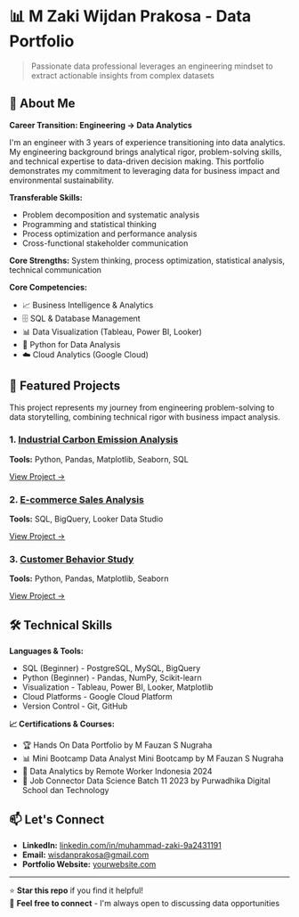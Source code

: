 # 📊 M Zaki Wijdan Prakosa - Data Portfolio

> Passionate data professional leverages an engineering mindset to extract actionable insights from complex datasets 

## 👋 About Me

**Career Transition: Engineering → Data Analytics**

I'm an engineer with 3 years of experience transitioning into data analytics. My engineering background brings analytical rigor, problem-solving skills, and technical expertise to data-driven decision making. This portfolio demonstrates my commitment to leveraging data for business impact and environmental sustainability.

**Transferable Skills:** 
- Problem decomposition and systematic analysis
- Programming and statistical thinking
- Process optimization and performance analysis
- Cross-functional stakeholder communication

**Core Strengths:** System thinking, process optimization, statistical analysis, technical communication

**Core Competencies:**
- 📈 Business Intelligence & Analytics
- 🗄️ SQL & Database Management  
- 📊 Data Visualization (Tableau, Power BI, Looker)
- 🐍 Python for Data Analysis
- ☁️ Cloud Analytics (Google Cloud)

## 🚀 Featured Projects
This project represents my journey from engineering problem-solving to data storytelling, combining technical rigor with business impact analysis.

### 1. [Industrial Carbon Emission Analysis](./projects/01-Industrial-Carbon-Emission-Analysis)
**Tools:** Python, Pandas, Matplotlib, Seaborn, SQL  

[View Project →](./projects/01-Industrial-Carbon-Emission-Analysis)

### 2. [E-commerce Sales Analysis](./projects/02-retail-sales-analysis)
**Tools:** SQL, BigQuery, Looker Data Studio  

[View Project →](./projects/02-retail-sales-analysis)

### 3. [Customer Behavior Study](./projects/03-customer-behavior-study)
**Tools:** Python, Pandas, Matplotlib, Seaborn  

[View Project →](./projects/03-customer-behavior-study)


## 🛠️ Technical Skills

**Languages & Tools:**
- SQL (Beginner) - PostgreSQL, MySQL, BigQuery
- Python (Beginner) - Pandas, NumPy, Scikit-learn
- Visualization - Tableau, Power BI, Looker, Matplotlib
- Cloud Platforms - Google Cloud Platform
- Version Control - Git, GitHub

**📈 Certifications & Courses:**
- 🏆 Hands On Data Portfolio by M Fauzan S Nugraha
- 📊 Mini Bootcamp Data Analyst Mini Bootcamp by M Fauzan S Nugraha
- 🎯 Data Analytics by Remote Worker Indonesia 2024
- 👥 Job Connector Data Science Batch 11 2023 by Purwadhika Digital School dan Technology 


## 📫 Let's Connect

- **LinkedIn:** [linkedin.com/in/muhammad-zaki-9a2431191](www.linkedin.com/in/muhammad-zaki-9a2431191)
- **Email:** wisdanprakosa@gmail.com
- **Portfolio Website:** [yourwebsite.com]()

---

⭐ **Star this repo** if you find it helpful!  
🔗 **Feel free to connect** - I'm always open to discussing data opportunities

